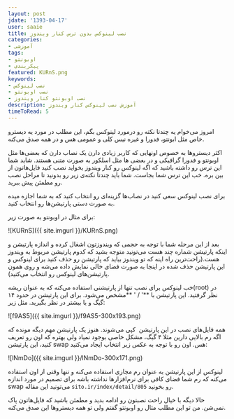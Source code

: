 ```yaml
---
layout: post
jdate: '1393-04-17'
user: saaie
title: نصب لینوکس بدون ترس کنار ویندوز
categories:
- آموزشی
tags:
- اوبونتو
- پیکربندی
featured: KURnS.png
keywords:
- نصب لینوکس
- نصب اوبونتو
- نصب اوبونتو کنار ویندوز
description: آموزش نصب لینوکس کنار ویندوز
timeToRead: 5
---
```


امروز می‌خوام یه چندتا نکته رو درمورد لینوکس بگم، این مطلب در مورد یه دیسترو خاص مثل ابونتو، فدورا و غیره نیس کلی و عمومی هس و در همه صدق می‌کنه.

اکثر دیستروها به خصوص اونهایی که کاربر زیادی دارن یک نصاب دارن که بعضی‌ها مثل اوبونتو و فدورا گرافیکی و در بعضی ها مثل اسلکور به صورت متنی هستند. شاید شما این ترس رو داشته باشید که اگه لینوکس رو کنار ویندوز بخواید نصب کنید فایل‌هاتون از بین بره. خب این ترس شما بجاست. شما باید چندتا نکته‌ی زیر رو بدونید تا مراحل نصب رو مطمئن پیش ببرید.

برای نصب لینوکس سعی کنید در نصاب‌ها گزینه‌ای رو انتخاب کنید که به شما اجازه میده به صورت دستی پارتیشن‌ها رو انتخاب کنید.

برای مثال در اوبونتو به صورت زیر:

![KURnS]({{ site.imgurl }}/KURnS.png)

بعد از این مرحله شما با توجه به حجمی که ویندوزتون اشغال کرده و اندازه پارتیشن و اینکه پارتیشن شماره چند هست می‌تونید متوجه بشید که کدوم پارتیشن مربوط به ویندوز هست.(راحت‌ترین راه اینه که تو ویندوز بیاید که پارتیشن رو حذف کنید برای لینوکس و این پارتیشن حذف شده در اینجا به صورت فضای خالی نمایش داده می‌شه و روی همون پارتیشن‌های لینوکس رو انتخاب می‌کنید).

خب لینوکس برای نصب تنها از پارتیشنی استفاده می‌کنه که به عنوان ریشه(root) در نظر گرفتید. این پارتیشن با **' / ' **مشخص می‌شود. برای این پارتیشن در حدود ۱۴ گیگ و یا بیشتر در نظر بگیرید. مثل زیر:

![f9AS5]({{ site.imgurl }}/f9AS5-300x193.png)

همه فایل‌های نصب در این پارتیشن  کپی می‌شوند. هنوز یک پارتیشن مهم دیگه مونده که اگه رم بالایی دارین مثلا ۴ گیگ، مشکل خاصی بوجود نمیاد ولی بهتره که اون رو تعریف کنید، این پارتیشن swap هس. اون رو با توجه به عکس زیر انتخاب ایجاد می‌کنید:

![lNmDo]({{ site.imgurl }}/lNmDo-300x171.png)

لینوکس از این پارتیشن به عنوان رم مجازی استفاده می‌کنه و تنها وقتی از اون استفاده می‌کنه که رم شما فضای کافی برای نرم‌افزارها نداشته باشه برای تصمیم در مورد اندازه swap می‌تونید این مقاله `sito.ir/index/detail/805` رو بخونید.

حالا دیگه با خیال راحت نصبتون رو ادامه بدید و مطمئن باشید که فایل‌هاتون پاک نمی‌شن. من تو این مطلب مثال رو اوبونتو گفتم ولی تو همه دیستروها این صدق می‌کنه.